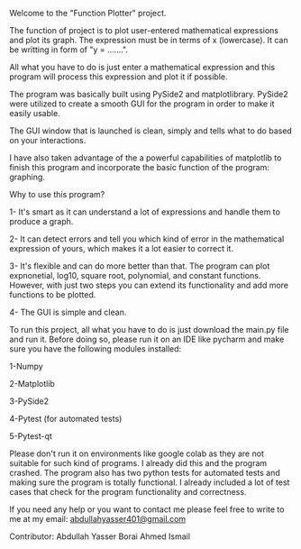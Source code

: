 Welcome to the "Function Plotter" project. 

The function of project is to plot user-entered mathematical expressions and plot its graph. The expression must be in terms of x (lowercase). It can be writting in form of "y = .......".

All what you have to do is just enter a mathematical expression and this program will process this expression and plot it if possible. 

The program was basically built using PySide2 and matplotlibrary. PySide2 were utilized to create a smooth GUI for the program in order to make it easily usable. 

The GUI window that is launched is clean, simply and tells what to do based on your interactions.

I have also taken advantage of the a powerful capabilities of matplotlib to finish this program and incorporate the basic function of the program: graphing. 

Why to use this program?

1- It's smart as it can understand a lot of expressions and handle them to produce a graph.

2- It can detect errors and tell you which kind of error in the mathematical expression of yours, which makes it a lot easier to correct it.

3- It's flexible and can do more better than that. The program can plot expnonetial, log10, square root, polynomial, and constant functions. However, with just two steps
you can extend its functionality and add more functions to be plotted.

4- The GUI is simple and clean.

To run this project, all what you have to do is just download the main.py file and run it. Before doing so, please run it on an IDE like pycharm and make sure you have the following modules installed:

1-Numpy

2-Matplotlib

3-PySide2

4-Pytest (for automated tests)

5-Pytest-qt

Please don't run it on environments like google colab as they are not suitable for such kind of programs. I already did this and the program crashed.
The program also has two python tests for automated tests and making sure the program is totally functional. I already included a lot of test cases
that check for the program functionality and correctness. 

If you need any help or you want to contact me please feel free to write to me at my email: abdullahyasser401@gmail.com

Contributor: Abdullah Yasser Borai Ahmed Ismail
